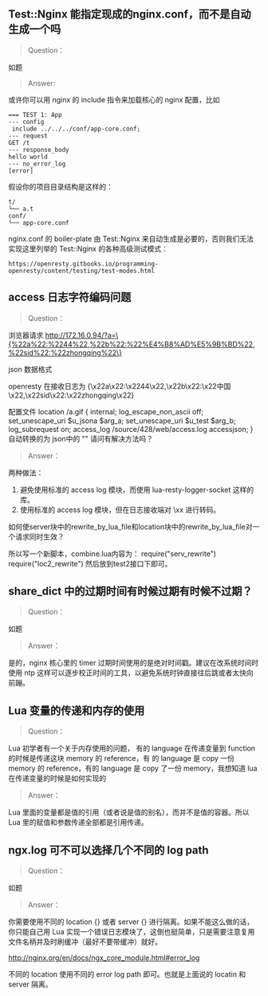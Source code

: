 ## Test::Nginx 能指定现成的nginx.conf，而不是自动生成一个吗

> Question：

  如题

> Answer:

或许你可以用 nginx 的 include 指令来加载核心的 nginx 配置，比如

    === TEST 1: App
    --- config
     include ../../../conf/app-core.conf;
    --- request
    GET /t
    --- response_body
    hello world
    --- no_error_log
    [error]

假设你的项目目录结构是这样的：

    t/
    └── a.t
    conf/
    └── app-core.conf

nginx.conf 的 boiler-plate 由 Test::Nginx 来自动生成是必要的，否则我们无法实现这里列举的
Test::Nginx 的各种高级测试模式：

    https://openresty.gitbooks.io/programming-openresty/content/testing/test-modes.html

## access 日志字符编码问题

> Question：

浏览器请求
http://172.16.0.94/?a=\{%22a%22:%2244%22,%22b%22:%22%E4%B8%AD%E5%9B%BD%22,%22sid%22:%22zhongqing%22\}

json 数据格式

openresty
在接收日志为
{\x22a\x22:\x2244\x22,\x22b\x22:\x22中国\x22,\x22sid\x22:\x22zhongqing\x22}

配置文件
location /a.gif {
               internal;
               log_escape_non_ascii off;
               set_unescape_uri $u_jsona $arg_a;
               set_unescape_uri $u_test $arg_b;
               log_subrequest on;
               access_log /source/428/web/access.log accessjson;
}
自动转换的为 json中的  ""
请问有解决方法吗？

> Answer：

两种做法：

1. 避免使用标准的 access log 模块，而使用 lua-resty-logger-socket 这样的库。
2. 使用标准的 access log 模块，但在日志接收端对 \xx 进行转码。

如何使server块中的rewrite_by_lua_file和location块中的rewrite_by_lua_file对一个请求同时生效？

所以写一个新脚本，combine.lua内容为：
  require("serv_rewrite")
  require("loc2_rewrite")
然后放到test2接口下即可。

## share_dict 中的过期时间有时候过期有时候不过期？

> Question：

如题

> Answer：

是的，nginx 核心里的 timer 过期时间使用的是绝对时间戳。建议在改系统时间时使用 ntp
这样可以逐步校正时间的工具，以避免系统时钟直接往后跳或者太快向前蹦。

## Lua 变量的传递和内存的使用

> Question：

Lua 初学者有一个关于内存使用的问题，
有的 language 在传递变量到 function 的时候是传递这块 memory 的 reference，有
的 language 是 copy 一份 memory 的 reference，有的 language 是 copy 了一份
memory，我想知道 lua 在传递变量的时候是如何实现的

> Answer：

Lua 里面的变量都是值的引用（或者说是值的别名），而并不是值的容器。所以 Lua
里的赋值和参数传递全部都是引用传递。

## ngx.log 可不可以选择几个不同的 log path

> Question：

如题

> Answer：

你需要使用不同的 location {} 或者 server {} 进行隔离。如果不能这么做的话，你只能自己用 Lua
实现一个错误日志模块了，这倒也挺简单，只是需要注意复用文件名柄并及时刷缓冲（最好不要带缓冲）就好。

http://nginx.org/en/docs/ngx_core_module.html#error_log

不同的 location 使用不同的 error log path 即可。也就是上面说的 locatin 和server 隔离。
